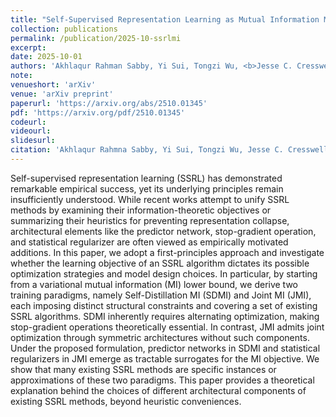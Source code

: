 ```yaml
---
title: "Self-Supervised Representation Learning as Mutual Information Maximization"
collection: publications
permalink: /publication/2025-10-ssrlmi
excerpt: 
date: 2025-10-01
authors: 'Akhlaqur Rahman Sabby, Yi Sui, Tongzi Wu, <b>Jesse C. Cresswell</b>, Ga Wu'
note:
venueshort: 'arXiv'
venue: 'arXiv preprint'
paperurl: 'https://arxiv.org/abs/2510.01345'
pdf: 'https://arxiv.org/pdf/2510.01345'
codeurl:
videourl:
slidesurl:
citation: 'Akhlaqur Rahmna Sabby, Yi Sui, Tongzi Wu, Jesse C. Cresswell, Ga Wu. Self-Supervised Representation Learning as Mutual Information Maximization. arXiv preprint: 2510.01345'
---
```

Self-supervised representation learning (SSRL) has demonstrated remarkable empirical success, yet its underlying principles remain insufficiently understood. While recent works attempt to unify SSRL methods by examining their information-theoretic objectives or summarizing their heuristics for preventing representation collapse, architectural elements like the predictor network, stop-gradient operation, and statistical regularizer are often viewed as empirically motivated additions. In this paper, we adopt a first-principles approach and investigate whether the learning objective of an SSRL algorithm dictates its possible optimization strategies and model design choices. In particular, by starting from a variational mutual information (MI) lower bound, we derive two training paradigms, namely Self-Distillation MI (SDMI) and Joint MI (JMI), each imposing distinct structural constraints and covering a set of existing SSRL algorithms. SDMI inherently requires alternating optimization, making stop-gradient operations theoretically essential. In contrast, JMI admits joint optimization through symmetric architectures without such components. Under the proposed formulation, predictor networks in SDMI and statistical regularizers in JMI emerge as tractable surrogates for the MI objective. We show that many existing SSRL methods are specific instances or approximations of these two paradigms. This paper provides a theoretical explanation behind the choices of different architectural components of existing SSRL methods, beyond heuristic conveniences.